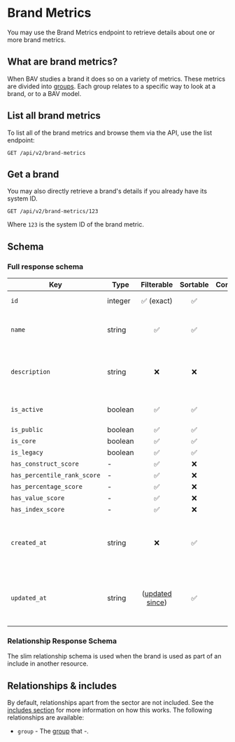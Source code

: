 # Brand Metrics

You may use the Brand Metrics endpoint to retrieve details about one or more brand metrics.

## What are brand metrics?

When BAV studies a brand it does so on a variety of metrics. These metrics are divided into [groups](./metric-groups.md). Each group relates
to a specific way to look at a brand, or to a BAV model.

## List all brand metrics

To list all of the brand metrics and browse them via the API, use the list endpoint:

```http request
GET /api/v2/brand-metrics
```

## Get a brand

You may also directly retrieve a brand's details if you already have its system ID.

```http request
GET /api/v2/brand-metrics/123
```

Where `123` is the system ID of the brand metric.

## Schema

### Full response schema

| Key                         | Type    |                Filterable                 |      Sortable      |    Configurable    | Description                                                 |
|-----------------------------|---------|:-----------------------------------------:|:------------------:|:------------------:|-------------------------------------------------------------|
| `id`                        | integer |        :white_check_mark: (exact)         | :white_check_mark: | :white_check_mark: | The system ID.                                              |
| `name`                      | string  |            :white_check_mark:             | :white_check_mark: | :white_check_mark: | The primary name of the metric.                             |
| `description`               | string  |                    :x:                    |        :x:         | :white_check_mark: | A short description on what this metric is about.           |
| `is_active`                 | boolean |            :white_check_mark:             | :white_check_mark: | :white_check_mark: | If the metric is active or deprecated.                      |
| `is_public`                 | boolean |            :white_check_mark:             | :white_check_mark: | :white_check_mark: | -                                                           |
| `is_core`                   | boolean |            :white_check_mark:             | :white_check_mark: | :white_check_mark: | -                                                           |
| `is_legacy`                 | boolean |            :white_check_mark:             | :white_check_mark: | :white_check_mark: | -                                                           |
| `has_construct_score`       | -       |            :white_check_mark:             |        :x:         | :white_check_mark: | -                                                           |
| `has_percentile_rank_score` | -       |            :white_check_mark:             |        :x:         | :white_check_mark: | -                                                           |
| `has_percentage_score`      | -       |            :white_check_mark:             |        :x:         | :white_check_mark: | -                                                           |
| `has_value_score`           | -       |            :white_check_mark:             |        :x:         | :white_check_mark: | -                                                           |
| `has_index_score`           | -       |            :white_check_mark:             |        :x:         | :white_check_mark: | -                                                           |
| `created_at`                | string  |                    :x:                    | :white_check_mark: | :white_check_mark: | A datetime string when this brand metric was first created. |
| `updated_at`                | string  | ([updated since](../customizing/filters)) | :white_check_mark: | :white_check_mark: | A datetime string when this brand metric was last updated.  |

### Relationship Response Schema

The slim relationship schema is used when the brand is used as part of an include in another resource.



## Relationships & includes

By default, relationships apart from the sector are not included. See
the [includes section](../customizing/includes) for more information on how this works. The following relationships
are available:

- `group` - The [group](./metric-groups.md) that -.
